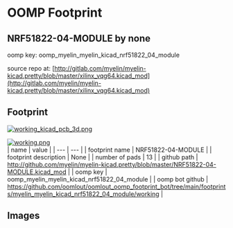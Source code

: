 # OOMP Footprint  
## NRF51822-04-MODULE  by none  
  
oomp key: oomp_myelin_myelin_kicad_nrf51822_04_module  
  
source repo at: [http://gitlab.com/myelin/myelin-kicad.pretty/blob/master/xilinx_vqg64.kicad_mod](http://gitlab.com/myelin/myelin-kicad.pretty/blob/master/xilinx_vqg64.kicad_mod)  
## Footprint  
  
[![working_kicad_pcb_3d.png](working_kicad_pcb_3d_600.png)](working_kicad_pcb_3d.png)  
  
[![working.png](working_600.png)](working.png)  
| name | value | 
| --- | --- | 
| footprint name | NRF51822-04-MODULE | 
| footprint description | None | 
| number of pads | 13 | 
| github path | http://github.com/myelin/myelin-kicad.pretty/blob/master/NRF51822-04-MODULE.kicad_mod | 
| oomp key | oomp_myelin_myelin_kicad_nrf51822_04_module | 
| oomp bot github | https://github.com/oomlout/oomlout_oomp_footprint_bot/tree/main/footprints/myelin_myelin_kicad_nrf51822_04_module/working | 
## Images  
